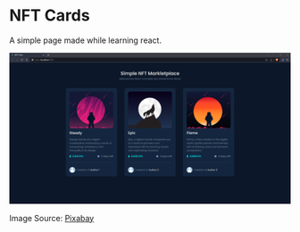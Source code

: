 # NFT Cards

A simple page made while learning react.

![Screenshot](./src/assets/images/window-screenshot.png)

Image Source: [Pixabay](https://pixabay.com/)
